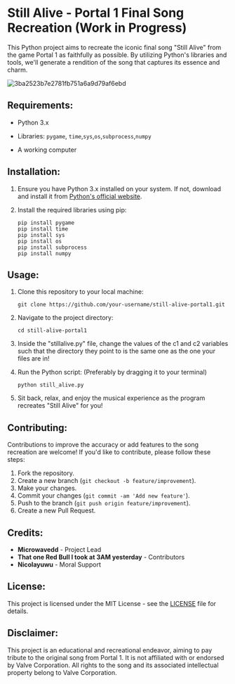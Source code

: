 # Still Alive - Portal 1 Final Song Recreation (Work in Progress)

This Python project aims to recreate the iconic final song "Still Alive" from the game Portal 1 as faithfully as possible. By utilizing Python's libraries and tools, we'll generate a rendition of the song that captures its essence and charm.

![3ba2523b7e2781fb751a6a9d79af6ebd](https://github.com/microwavedd/Portal---Still-Alive-in-terminal./assets/143319861/a400d413-ea41-46ed-9a9b-27c0306437b3)



## Requirements:
- Python 3.x
- Libraries: `pygame`, `time`,`sys`,`os`,`subprocess`,`numpy`

- A working computer

## Installation:
1. Ensure you have Python 3.x installed on your system. If not, download and install it from [Python's official website](https://www.python.org/downloads/).

2. Install the required libraries using pip:
    ```
    pip install pygame
    pip install time
    pip install sys
    pip install os
    pip install subprocess
    pip install numpy
    ```

## Usage:
1. Clone this repository to your local machine:
    ```
    git clone https://github.com/your-username/still-alive-portal1.git
    ```

2. Navigate to the project directory:
    ```
    cd still-alive-portal1
    ```
3. Inside the "stillalive.py" file, change the values of the c1 and c2 variables such that the directory they point to is the same one as the one your files are in!
   
4. Run the Python script: (Preferably by dragging it to your terminal)
    ```
    python still_alive.py
    ```

5. Sit back, relax, and enjoy the musical experience as the program recreates "Still Alive" for you!

## Contributing:
Contributions to improve the accuracy or add features to the song recreation are welcome! If you'd like to contribute, please follow these steps:
1. Fork the repository.
2. Create a new branch (`git checkout -b feature/improvement`).
3. Make your changes.
4. Commit your changes (`git commit -am 'Add new feature'`).
5. Push to the branch (`git push origin feature/improvement`).
6. Create a new Pull Request.

## Credits:
- **Microwavedd** - Project Lead
- **That one Red Bull I took at 3AM yesterday** - Contributors
- **Nicolayuwu** - Moral Support

## License:
This project is licensed under the MIT License - see the [LICENSE](LICENSE.md) file for details.

## Disclaimer:
This project is an educational and recreational endeavor, aiming to pay tribute to the original song from Portal 1. It is not affiliated with or endorsed by Valve Corporation. All rights to the song and its associated intellectual property belong to Valve Corporation.



